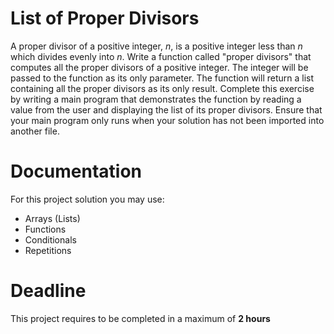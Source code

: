 # List of Proper Divisors

A proper divisor of a positive integer, *n*, is a positive integer less than *n* which divides evenly into *n*. 
Write a function called "proper divisors" that computes all the proper divisors of a positive integer. 
The integer will be passed to the function as its only parameter. 
The function will return a list containing all the proper divisors as its only result. 
Complete this exercise by writing a main program that demonstrates the function by reading 
a value from the user and displaying the list of its proper divisors. 
Ensure that your main program only runs when your solution has not been imported into another file.


# Documentation

For this project solution you may use:

- Arrays (Lists)
- Functions
- Conditionals
- Repetitions

# Deadline

This project requires to be completed in a maximum of **2 hours**
